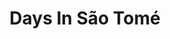 ---
title: "Days In São Tomé"
layout: single
author_profile: true
permalink: /saotome/
header:
  image: /assets/images/stp_galaxy.jpg
  caption: "The galaxy above our medical mission's campus."
toc: true
---